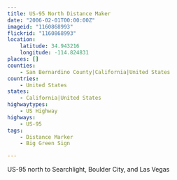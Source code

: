 ```yaml
---
title: US-95 North Distance Maker
date: "2006-02-01T00:00:00Z"
imageid: "1160868993"
flickrid: "1160868993"
location:
    latitude: 34.943216
    longitude: -114.824831
places: []
counties:
    - San Bernardino County|California|United States
countries:
    - United States
states:
    - California|United States
highwaytypes:
    - US Highway
highways:
    - US-95
tags:
    - Distance Marker
    - Big Green Sign

---
```

US-95 north to Searchlight, Boulder City, and Las Vegas